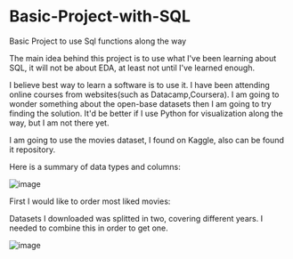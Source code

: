 # Basic-Project-with-SQL
Basic Project to use Sql functions along the way

The main idea behind this project is to use what I've been learning about SQL, it will not be about EDA, at least not until I've learned enough.

I believe best way to learn a software is to use it. I have been attending online courses from websites(such as Datacamp,Coursera). I am going to wonder something about the 
open-base datasets then I am going to try finding the solution. It'd be better if I use Python for visualization along the way, but I am not there yet.

I am going to use the movies dataset, I found on Kaggle, also can be found it repository.

Here is a summary of data types and columns:

![image](https://user-images.githubusercontent.com/66702893/156434648-e1bebb10-3b61-4792-b628-2242d324b56a.png)



First I would like to order most liked movies: 

Datasets I downloaded was splitted in two, covering different years. I needed to combine this in order to get one. 


![image](https://user-images.githubusercontent.com/66702893/156446749-30c86139-b798-486d-b6a4-a8c3e687ac64.png)
